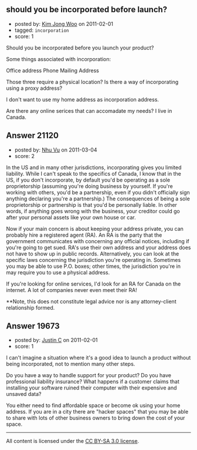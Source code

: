 ## should you be incorporated before launch?

- posted by: [Kim Jong Woo](https://stackexchange.com/users/-1/3650-kim-jong-woo) on 2011-02-01
- tagged: `incorporation`
- score: 1

Should you be incorporated before you launch your product? 

Some things associated with incorporation:

Office address
Phone
Mailing Address

Those three require a physical location? Is there a way of incorporating using a proxy address? 

I don't want to use my home address as incorporation address.

Are there any online serices that can accomadate my needs? I live in Canada.


## Answer 21120

- posted by: [Nhu Vu](https://stackexchange.com/users/-1/5731-nhu-vu) on 2011-03-04
- score: 2

In the US and in many other jurisdictions, incorporating gives you limited liability.  While I can't speak to the specifics of Canada, I know that in the US, if you don't incorporate,  by default you'd be operating as a sole proprietorship (assuming you're doing business by yourself.  If you're working with others, you'd be a partnership, even if you didn't officially sign anything declaring you're a partnership.)  The consequences of being a sole proprietorship or partnership is that you'd be personally liable.  In other words, if anything goes wrong with the business, your creditor could go after your personal assets like your own house or car.  

Now if your main concern is about keeping your address private, you can probably hire a registered agent (RA).  An RA is the party that the government communicates with concerning any official notices, including if you're going to get sued.  RA's use their own address and your address does not have to show up in public records.  Alternatively, you can look at the specific laws concerning the jurisdiction you're operating in.  Sometimes you may be able to use P.O. boxes; other times, the jurisdiction you're in may require you to use a physical address.

If you're looking for online services, I'd look for an RA for Canada on the internet.  A lot of companies never even meet their RA!  

**Note, this does not constitute legal advice nor is any attorney-client relationship formed.



## Answer 19673

- posted by: [Justin C](https://stackexchange.com/users/-1/6947-justin-c) on 2011-02-01
- score: 1

I can't imagine a situation where it's a good idea to launch a product without being incorporated, not to mention many other steps.

Do you have a way to handle support for your product? Do you have professional liability insurance? What happens if a customer claims that installing your software ruined their computer with their expensive and unsaved data?

You either need to find affordable space or become ok using your home address. If you are in a city there are "hacker spaces" that you may be able to share with lots of other business owners to bring down the cost of your space.



---

All content is licensed under the [CC BY-SA 3.0 license](https://creativecommons.org/licenses/by-sa/3.0/).
